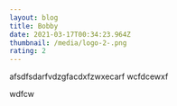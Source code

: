 ```yaml
---
layout: blog
title: Bobby
date: 2021-03-17T00:34:23.964Z
thumbnail: /media/logo-2-.png
rating: 2
---
```

afsdfsdarfvdzgfacdxfzwxecarf wcfdcewxf

wdfcw